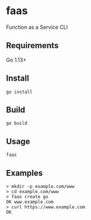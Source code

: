 # faas

Function as a Service CLI

## Requirements

Go 1.13+

## Install
```
go install
```
## Build
```shell
go build
```
## Usage
```shell
faas
```

## Examples
```shell
> mkdir -p example.com/www
> cd example.com/www
> faas create go
OK www.example.com
> curl https://www.example.com
OK
```


